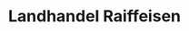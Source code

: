 ---
title: "Landhandel Raiffeisen"
url: /kalbe-milde/landhandel-raiffeisen/
shop: Landwirtschaftlich
---
